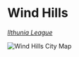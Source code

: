 # Wind Hills
*[Ilthunia League](../ilthunia-league.html)*

![Wind Hills City Map](../Images/Wind-Hills.jpg "Wind Hills")